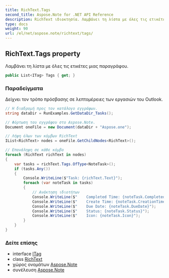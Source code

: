 ```yaml
---
title: RichText.Tags
second_title: Aspose.Note for .NET API Reference
description: RichText ιδιοκτησία. Λαμβάνει τη λίστα με όλες τις ετικέτες μιας παραγράφου.
type: docs
weight: 90
url: /el/net/aspose.note/richtext/tags/
---
```

## RichText.Tags property

Λαμβάνει τη λίστα με όλες τις ετικέτες μιας παραγράφου.

```csharp
public List<ITag> Tags { get; }
```

### Παραδείγματα

Δείχνει τον τρόπο πρόσβασης σε λεπτομέρειες των εργασιών του Outlook.

```csharp
// Η διαδρομή προς τον κατάλογο εγγράφων.
string dataDir = RunExamples.GetDataDir_Tasks();

// Φόρτωση του εγγράφου στο Aspose.Note.
Document oneFile = new Document(dataDir + "Aspose.one");

// Λήψη όλων των κόμβων RichText
IList<RichText> nodes = oneFile.GetChildNodes<RichText>();

// Επανάληψη σε κάθε κόμβο
foreach (RichText richText in nodes)
{
    var tasks = richText.Tags.OfType<NoteTask>();
    if (tasks.Any())
    {
        Console.WriteLine($"Task: {richText.Text}");
        foreach (var noteTask in tasks)
        {
            // Ανάκτηση ιδιοτήτων
            Console.WriteLine($"    Completed Time: {noteTask.CompletedTime}");
            Console.WriteLine($"    Create Time: {noteTask.CreationTime}");
            Console.WriteLine($"    Due Date: {noteTask.DueDate}");
            Console.WriteLine($"    Status: {noteTask.Status}");
            Console.WriteLine($"    Icon: {noteTask.Icon}");
        }
    }
}
```

### Δείτε επίσης

* interface [ITag](../../itag/)
* class [RichText](../)
* χώρος ονομάτων [Aspose.Note](../../richtext/)
* συνέλευση [Aspose.Note](../../../)


